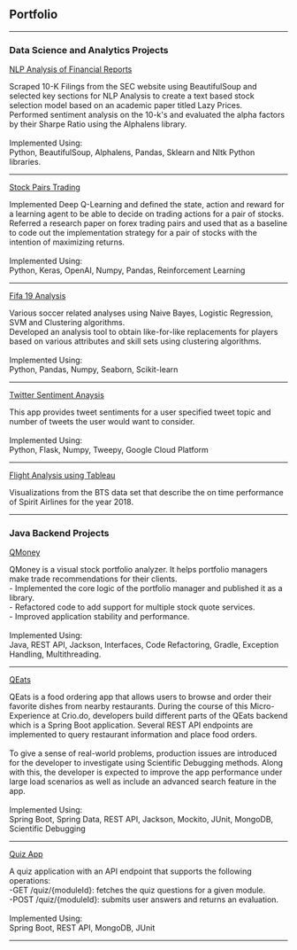 ## Portfolio

---

### Data Science and Analytics Projects

[NLP Analysis of Financial Reports](https://github.com/chakradhaarrv/AI_Trading/blob/main/SentimentAnaysisUsingNeuralNetworks.ipynb)
<p style="font-size:14px">Scraped 10-K Filings from the SEC website using BeautifulSoup and selected key sections for NLP Analysis to create a text based stock selection model based on an academic paper titled Lazy Prices. <br/>Performed sentiment analysis on the 10-k's and evaluated the alpha factors by their Sharpe Ratio using the Alphalens library.
<br/><br/>
Implemented Using:<br/>Python, BeautifulSoup, Alphalens, Pandas, Sklearn and Nltk Python libraries.</p>

---

[Stock Pairs Trading](https://github.com/chakradhaarrv/DQN_PairTrading)
<p style="font-size:14px">Implemented Deep Q-Learning and defined the state, action and reward for a learning agent to be able to decide on trading actions for a pair of stocks. <br/>Referred a research paper on forex trading pairs and used that as a baseline to code out the implementation strategy for a pair of stocks with the intention of maximizing returns.
<br/><br/>
Implemented Using:<br/>Python, Keras, OpenAI, Numpy, Pandas, Reinforcement Learning</p>

---

[Fifa 19 Analysis](https://github.com/chakradhaarrv/BusinessAnalyticsStatistics/blob/master/Fifa19/fifa19_clustering.ipynb)
<p style="font-size:14px">Various soccer related analyses using Naive Bayes, Logistic Regression, SVM and Clustering algorithms. <br/>Developed an analysis tool to obtain like-for-like replacements for players based on various attributes and skill sets using clustering algorithms.
<br/><br/>
Implemented Using:<br/>Python, Pandas, Numpy, Seaborn, Scikit-learn</p>

---

[Twitter Sentiment Anaysis](https://github.com/chakradhaarrv/twitter-sentiment-gcp)
<p style="font-size:14px">This app provides tweet sentiments for a user specified tweet topic and number of tweets the user would want to consider.
<br/><br/>
Implemented Using:<br/>Python, Flask, Numpy, Tweepy, Google Cloud Platform </p>

---
[Flight Analysis using Tableau](https://public.tableau.com/profile/chakradhaar.viswatmula#!/)
<p style="font-size:14px">Visualizations from the BTS data set that describe the on time performance of Spirit Airlines for the year 2018. </p>

---

### Java Backend Projects

[QMoney](https://github.com/chakradhaarrv/QMoney)
<p style="font-size:14px">QMoney is a visual stock portfolio analyzer. It helps portfolio managers make trade recommendations for their clients. <br/>- Implemented the core logic of the portfolio manager and published it as a library.<br/>- Refactored code to add support for multiple stock quote services. <br/>- Improved application stability and performance.<br/><br/>Implemented Using:<br/>Java, REST API, Jackson, Interfaces, Code Refactoring, Gradle, Exception Handling, Multithreading.</p>

---
[QEats](https://github.com/chakradhaarrv/QEats)
<p style="font-size:14px">QEats is a food ordering app that allows users to browse and order their favorite dishes from nearby restaurants. During the course of this Micro-Experience at Crio.do, developers build different parts of the QEats backend which is a Spring Boot application. Several REST API endpoints are implemented to query restaurant information and place food orders.
<br/><br/>
To give a sense of real-world problems, production issues are introduced for the developer to investigate using Scientific Debugging methods. Along with this, the developer is expected to improve the app performance under large load scenarios as well as include an advanced search feature in the app.
<br/><br/>
Implemented Using:<br/>Spring Boot, Spring Data, REST API, Jackson, Mockito, JUnit, MongoDB, Scientific Debugging</p>
  
---
[Quiz App](https://github.com/chakradhaarrv/QuizApp)
<p style="font-size:14px">A quiz application with an API endpoint that supports the following operations:<br/>
-GET /quiz/{moduleId}: fetches the quiz questions for a given module.<br/>
-POST /quiz/{moduleId}: submits user answers and returns an evaluation.
<br/><br/>
Implemented Using:<br/>Spring Boot, REST API, MongoDB, JUnit</p>

---
